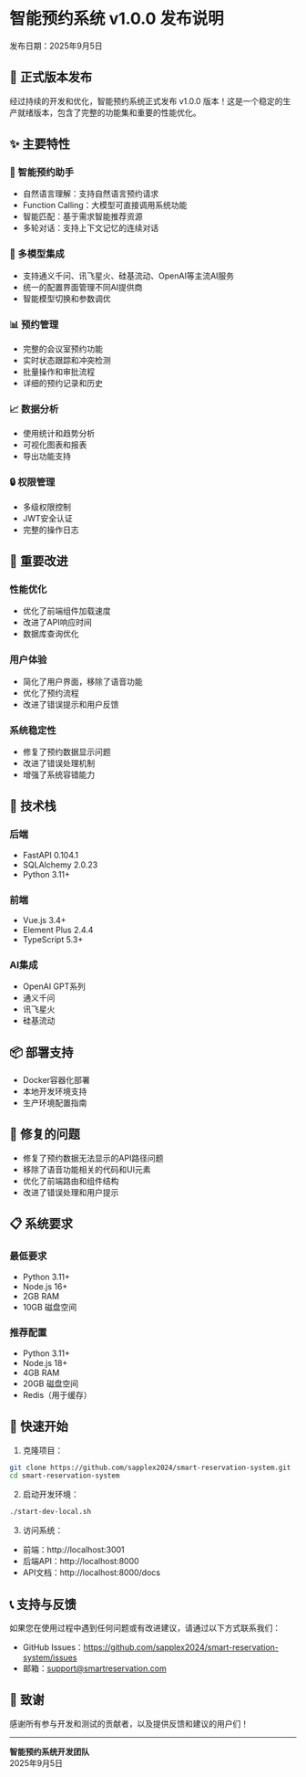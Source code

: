 # 智能预约系统 v1.0.0 发布说明

发布日期：2025年9月5日

## 🎉 正式版本发布

经过持续的开发和优化，智能预约系统正式发布 v1.0.0 版本！这是一个稳定的生产就绪版本，包含了完整的功能集和重要的性能优化。

## ✨ 主要特性

### 🤖 智能预约助手
- 自然语言理解：支持自然语言预约请求
- Function Calling：大模型可直接调用系统功能
- 智能匹配：基于需求智能推荐资源
- 多轮对话：支持上下文记忆的连续对话

### 🔧 多模型集成
- 支持通义千问、讯飞星火、硅基流动、OpenAI等主流AI服务
- 统一的配置界面管理不同AI提供商
- 智能模型切换和参数调优

### 📊 预约管理
- 完整的会议室预约功能
- 实时状态跟踪和冲突检测
- 批量操作和审批流程
- 详细的预约记录和历史

### 📈 数据分析
- 使用统计和趋势分析
- 可视化图表和报表
- 导出功能支持

### 🔒 权限管理
- 多级权限控制
- JWT安全认证
- 完整的操作日志

## 🚀 重要改进

### 性能优化
- 优化了前端组件加载速度
- 改进了API响应时间
- 数据库查询优化

### 用户体验
- 简化了用户界面，移除了语音功能
- 优化了预约流程
- 改进了错误提示和用户反馈

### 系统稳定性
- 修复了预约数据显示问题
- 改进了错误处理机制
- 增强了系统容错能力

## 🔧 技术栈

### 后端
- FastAPI 0.104.1
- SQLAlchemy 2.0.23
- Python 3.11+

### 前端
- Vue.js 3.4+
- Element Plus 2.4.4
- TypeScript 5.3+

### AI集成
- OpenAI GPT系列
- 通义千问
- 讯飞星火
- 硅基流动

## 📦 部署支持

- Docker容器化部署
- 本地开发环境支持
- 生产环境配置指南

## 🐛 修复的问题

- 修复了预约数据无法显示的API路径问题
- 移除了语音功能相关的代码和UI元素
- 优化了前端路由和组件结构
- 改进了错误处理和用户提示

## 📋 系统要求

### 最低要求
- Python 3.11+
- Node.js 16+
- 2GB RAM
- 10GB 磁盘空间

### 推荐配置
- Python 3.11+
- Node.js 18+
- 4GB RAM
- 20GB 磁盘空间
- Redis（用于缓存）

## 🚀 快速开始

1. 克隆项目：
```bash
git clone https://github.com/sapplex2024/smart-reservation-system.git
cd smart-reservation-system
```

2. 启动开发环境：
```bash
./start-dev-local.sh
```

3. 访问系统：
- 前端：http://localhost:3001
- 后端API：http://localhost:8000
- API文档：http://localhost:8000/docs

## 📞 支持与反馈

如果您在使用过程中遇到任何问题或有改进建议，请通过以下方式联系我们：

- GitHub Issues：https://github.com/sapplex2024/smart-reservation-system/issues
- 邮箱：support@smartreservation.com

## 🙏 致谢

感谢所有参与开发和测试的贡献者，以及提供反馈和建议的用户们！

---

**智能预约系统开发团队**  
2025年9月5日